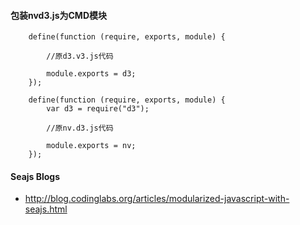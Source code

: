 

#### 包装nvd3.js为CMD模块

		define(function (require, exports, module) {
			
			//原d3.v3.js代码
			
			module.exports = d3;
		});

		define(function (require, exports, module) {
			var d3 = require("d3");
			
			//原nv.d3.js代码
			
			module.exports = nv;
		});
		
#### Seajs Blogs

+ http://blog.codinglabs.org/articles/modularized-javascript-with-seajs.html		